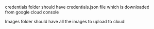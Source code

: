 credentials folder should have credentials.json file which is downloaded from google cloud console

Images folder should have all the images to upload to cloud
